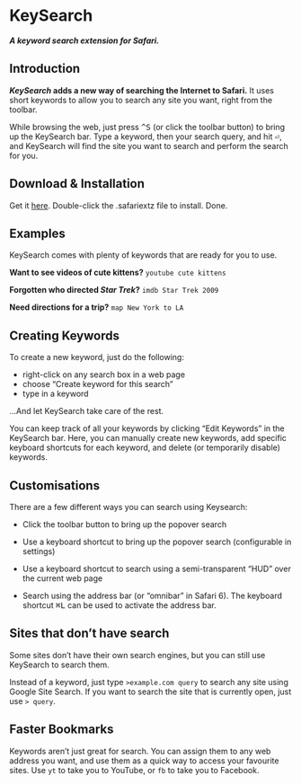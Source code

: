 # KeySearch

**_A keyword search extension for Safari._**

## Introduction

**_KeySearch_ adds a new way of searching the Internet to Safari.** It uses short keywords to allow you to search any site you want, right from the toolbar.

While browsing the web, just press <kbd title="Control-S">^S</kbd> (or click the toolbar button) to bring up the KeySearch bar. Type a keyword, then your search query, and hit <kbd title="Return">⏎</kbd>, and KeySearch will find the site you want to search and perform the search for you. 

## Download & Installation
Get it [here](https://github.com/rajprins/KeySearch/releases/download/v1.0.0/keysearch.safariextz). Double-click the .safariextz file to install. Done.

## Examples

KeySearch comes with plenty of keywords that are ready for you to use.

**Want to see videos of cute kittens?** `youtube cute kittens`

**Forgotten who directed *Star Trek*?** `imdb Star Trek 2009`

**Need directions for a trip?** `map New York to LA`

## Creating Keywords

To create a new keyword, just do the following:

- right-click on any search box in a web page 
- choose “Create keyword for this search” 
- type in a keyword

…And let KeySearch take care of the rest.

You can keep track of all your keywords by clicking “Edit Keywords” in the KeySearch bar. Here, you can manually create new keywords, add specific keyboard shortcuts for each keyword, and delete (or temporarily disable) keywords.

## Customisations

There are a few different ways you can search using Keysearch:

- Click the toolbar button to bring up the popover search

- Use a keyboard shortcut to bring up the popover search (configurable in settings)

- Use a keyboard shortcut to search using a semi-transparent “HUD” over the current web page

- Search using the address bar (or “omnibar” in Safari 6). The keyboard shortcut <kbd title="Command-L">⌘L</kbd> can be used to activate the address bar.

## Sites that don’t have search

Some sites don’t have their own search engines, but you can still use KeySearch to search them. 

Instead of a keyword, just type `>example.com query` to search any site using Google Site Search. If you want to search the site that is currently open, just use `> query`.

## Faster Bookmarks

Keywords aren’t just great for search. You can assign them to any web address you want, and use them as a quick way to access your favourite sites. Use `yt` to take you to YouTube, or `fb` to take you to Facebook.
